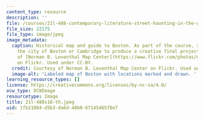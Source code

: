 ```yaml
---
content_type: resource
description: ''
file: /courses/21l-488-contemporary-literature-street-haunting-in-the-global-city-spring-2018/1fb21084d5b3da6d48b067145465f8e7_21l-488s18-th.jpeg
file_size: 22175
file_type: image/jpeg
image_metadata:
  caption: Historical map and guide to Boston. As part of the course, students 'haunt'
    the city of Boston or Cambridge to produce a creative final project. Courtesy
    of [Norman B. Leventhal Map Center](https://www.flickr.com/photos/normanbleventhalmapcenter/3121045758/in/album-72157622241893276/)
    on Flickr. Used under CC-BY.
  credit: Courtesy of Norman B. Leventhal Map Center on Flickr. Used under CC-BY.
  image-alt: 'Labeled map of Boston with locations marked and drawn. '
learning_resource_types: []
license: https://creativecommons.org/licenses/by-nc-sa/4.0/
ocw_type: OCWImage
resourcetype: Image
title: 21l-488s18-th.jpeg
uid: 1fb21084-d5b3-da6d-48b0-67145465f8e7
---
```

